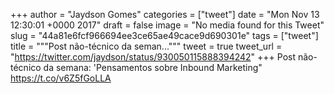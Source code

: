 
+++
author = "Jaydson Gomes"
categories = ["tweet"]
date = "Mon Nov 13 12:30:01 +0000 2017"
draft = false
image = "No media found for this Tweet"
slug = "44a81e6fcf966694ee3ce65ae49cace9d690301e"
tags = ["tweet"]
title = """Post não-técnico da seman..."""
tweet = true
tweet_url = "https://twitter.com/jaydson/status/930050115888394242"
+++
Post não-técnico da semana: 'Pensamentos sobre Inbound Marketing" https://t.co/v6Z5fGoLLA
